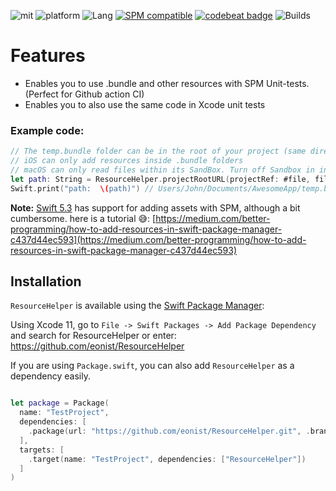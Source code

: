![mit](https://img.shields.io/badge/License-MIT-brightgreen.svg)
![platform](https://img.shields.io/badge/Platform-macOS/iOS-blue.svg)
![Lang](https://img.shields.io/badge/Language-Swift%205.12-orange.svg)
[![SPM compatible](https://img.shields.io/badge/SPM-compatible-4BC51D.svg?style=flat)](https://github.com/apple/swift)
[![codebeat badge](https://codebeat.co/badges/ccf5ea3a-46e7-4922-ae04-3168a07641b4)](https://codebeat.co/projects/github-com-eonist-resourcehelper-master)
![Builds](https://github.com/eonist/ResourceHelper/workflows/Builds/badge.svg)

# Features
- Enables you to use .bundle and other resources with SPM Unit-tests. (Perfect for Github action CI)
- Enables you to also use the same code in Xcode unit tests

### Example code:
```swift
// The temp.bundle folder can be in the root of your project (same directory as your `Package.swift`)
// iOS can only add resources inside .bundle folders
// macOS can only read files within its SandBox. Turn off Sandbox in info.plist (Using swift 5.3 and native spm assets is a better option here)
let path: String = ResourceHelper.projectRootURL(projectRef: #file, fileName: "temp.bundle/payload.json").path
Swift.print("path:  \(path)") // Users/John/Documents/AwesomeApp/temp.bundle/payload.json
```

**Note:** [Swift 5.3](https://github.com/apple/swift-evolution/blob/master/proposals/0271-package-manager-resources.md) has support for adding assets with SPM, although a bit cumbersome. here is a tutorial 😅:  [https://medium.com/better-programming/how-to-add-resources-in-swift-package-manager-c437d44ec593](https://medium.com/better-programming/how-to-add-resources-in-swift-package-manager-c437d44ec593)

## Installation

`ResourceHelper` is available using the [Swift Package Manager](https://swift.org/package-manager/):

Using Xcode 11, go to `File -> Swift Packages -> Add Package Dependency` and search for ResourceHelper or enter: https://github.com/eonist/ResourceHelper

If you are using `Package.swift`, you can also add `ResourceHelper` as a dependency easily.

```swift

let package = Package(
  name: "TestProject",
  dependencies: [
    .package(url: "https://github.com/eonist/ResourceHelper.git", .branch("master"))
  ],
  targets: [
    .target(name: "TestProject", dependencies: ["ResourceHelper"])
  ]
)

```
